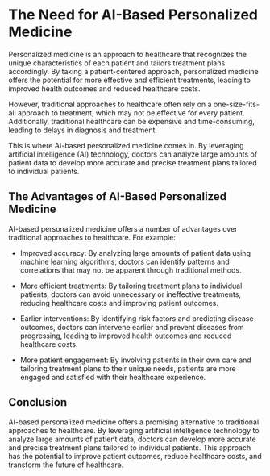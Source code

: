 The Need for AI-Based Personalized Medicine
=========================================================

Personalized medicine is an approach to healthcare that recognizes the unique characteristics of each patient and tailors treatment plans accordingly. By taking a patient-centered approach, personalized medicine offers the potential for more effective and efficient treatments, leading to improved health outcomes and reduced healthcare costs.

However, traditional approaches to healthcare often rely on a one-size-fits-all approach to treatment, which may not be effective for every patient. Additionally, traditional healthcare can be expensive and time-consuming, leading to delays in diagnosis and treatment.

This is where AI-based personalized medicine comes in. By leveraging artificial intelligence (AI) technology, doctors can analyze large amounts of patient data to develop more accurate and precise treatment plans tailored to individual patients.

The Advantages of AI-Based Personalized Medicine
------------------------------------------------

AI-based personalized medicine offers a number of advantages over traditional approaches to healthcare. For example:

* Improved accuracy: By analyzing large amounts of patient data using machine learning algorithms, doctors can identify patterns and correlations that may not be apparent through traditional methods.

* More efficient treatments: By tailoring treatment plans to individual patients, doctors can avoid unnecessary or ineffective treatments, reducing healthcare costs and improving patient outcomes.

* Earlier interventions: By identifying risk factors and predicting disease outcomes, doctors can intervene earlier and prevent diseases from progressing, leading to improved health outcomes and reduced healthcare costs.

* More patient engagement: By involving patients in their own care and tailoring treatment plans to their unique needs, patients are more engaged and satisfied with their healthcare experience.

Conclusion
----------

AI-based personalized medicine offers a promising alternative to traditional approaches to healthcare. By leveraging artificial intelligence technology to analyze large amounts of patient data, doctors can develop more accurate and precise treatment plans tailored to individual patients. This approach has the potential to improve patient outcomes, reduce healthcare costs, and transform the future of healthcare.

